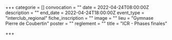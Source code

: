 +++
categorie = []
convocation = ""
date = 2022-04-24T08:00:00Z
description = ""
end_date = 2022-04-24T18:00:00Z
event_type = "interclub_regional"
fiche_inscription = ""
image = ""
lieu = "Gymnase Pierre de Coubertin"
poster = ""
reglement = ""
title = "ICR - Phases finales"

+++
        